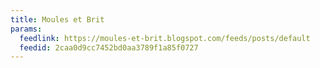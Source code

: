 ```yaml
---
title: Moules et Brit
params:
  feedlink: https://moules-et-brit.blogspot.com/feeds/posts/default
  feedid: 2caa0d9cc7452bd0aa3789f1a85f0727
---
```

